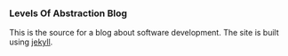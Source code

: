 ### Levels Of Abstraction Blog

This is the source for a blog about software development.  The site is built using [jekyll](http://jekyllrb.com/).

